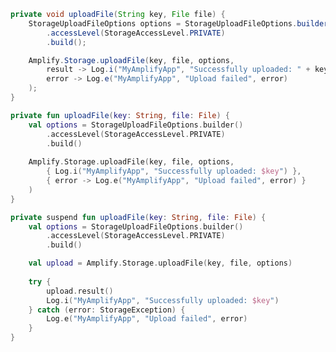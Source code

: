 <amplify-block-switcher>
<amplify-block name="Java">

```java
private void uploadFile(String key, File file) {
    StorageUploadFileOptions options = StorageUploadFileOptions.builder()
        .accessLevel(StorageAccessLevel.PRIVATE)
        .build();

    Amplify.Storage.uploadFile(key, file, options,
        result -> Log.i("MyAmplifyApp", "Successfully uploaded: " + key),
        error -> Log.e("MyAmplifyApp", "Upload failed", error)
    );
}
```

</amplify-block>
<amplify-block name="Kotlin - Callbacks">

```kotlin
private fun uploadFile(key: String, file: File) {
    val options = StorageUploadFileOptions.builder()
        .accessLevel(StorageAccessLevel.PRIVATE)
        .build()
    
    Amplify.Storage.uploadFile(key, file, options,
        { Log.i("MyAmplifyApp", "Successfully uploaded: $key") },
        { error -> Log.e("MyAmplifyApp", "Upload failed", error) }
    )
}
```

</amplify-block>
<amplify-block name="Kotlin - Coroutines (Beta)">

```kotlin
private suspend fun uploadFile(key: String, file: File) {
    val options = StorageUploadFileOptions.builder()
        .accessLevel(StorageAccessLevel.PRIVATE)
        .build()

    val upload = Amplify.Storage.uploadFile(key, file, options)
    
    try {
        upload.result()
        Log.i("MyAmplifyApp", "Successfully uploaded: $key")
    } catch (error: StorageException) {
        Log.e("MyAmplifyApp", "Upload failed", error)
    }
}
```

</amplify-block>
</amplify-block-switcher>
